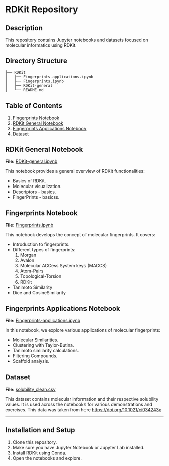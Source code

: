 # RDKit Repository

## Description

This repository contains Jupyter notebooks and datasets focused on molecular informatics using RDKit.

## Directory Structure

```
├── RDKit
│   ├── Fingerprints-applications.ipynb
│   ├── Fingerprints.ipynb
│   ├── RDKit-general
│   └── README.md
```

## Table of Contents

1. [Fingerprints Notebook](#fingerprints-notebook)
2. [RDKit General Notebook](#rdkit-general-notebook)
3. [Fingerprints Applications Notebook](#fingerprints-applications-notebook)
4. [Dataset](#dataset)

## RDKit General Notebook

**File:** [RDKit-general.ipynb](./RDKit-general.ipynb)

This notebook provides a general overview of RDKit functionalities:

- Basics of RDKit.
- Molecular visualization.
- Descriptors - basics.
- FingerPrints - basicss.

## Fingerprints Notebook

**File:** [Fingerprints.ipynb](./Fingerprints.ipynb)

This notebook develops the concept of molecular fingerprints. It covers:

- Introduction to fingerprints.
- Different types of fingerprints:
    1. Morgan
    2. Avalon
    3. Molecular ACCess System keys (MACCS)
    4. Atom-Pairs
    5. Topological-Torsion
    6. RDKit
- Tanimoto Similarity
- Dice and CosineSimilarity

## Fingerprints Applications Notebook

**File:** [Fingerprints-applications.ipynb](./Fingerprints-applications.ipynb)

In this notebook, we explore various applications of molecular fingerprints:

- Molecular Similarities.
- Clustering with Taylor-Butina.
- Tanimoto similarity calculations.
- Filtering Compounds.
- Scaffold analysis.

## Dataset

**File:** [solubility_clean.csv](./solubility_clean.csv)

This dataset contains molecular information and their respective solubility values. It is used across the notebooks for various demonstrations and exercises. This data was taken from here https://doi.org/10.1021/ci034243x

---

## Installation and Setup

1. Clone this repository.
2. Make sure you have Jupyter Notebook or Jupyter Lab installed.
3. Install RDKit using Conda.
4. Open the notebooks and explore.
